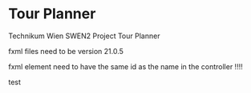 # Tour Planner  

Technikum Wien SWEN2 Project Tour Planner  

fxml files need to be version 21.0.5

fxml element need to  have the same id as the  name in the controller !!!!

test
